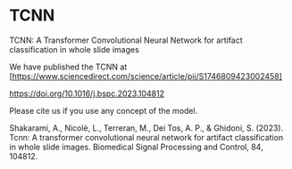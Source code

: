 # TCNN
TCNN: A Transformer Convolutional Neural Network for artifact classification in whole slide images

We have published the TCNN at [https://www.sciencedirect.com/science/article/pii/S1746809423002458]

https://doi.org/10.1016/j.bspc.2023.104812

Please cite us if you use any concept of the model.

Shakarami, A., Nicolè, L., Terreran, M., Dei Tos, A. P., & Ghidoni, S. (2023). Tcnn: A transformer convolutional neural network for artifact classification in whole slide images. Biomedical Signal Processing and Control, 84, 104812.

